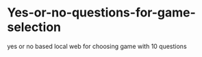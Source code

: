 # Yes-or-no-questions-for-game-selection
yes or no based local web for choosing game with 10 questions
